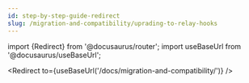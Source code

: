 ```yaml
---
id: step-by-step-guide-redirect
slug: /migration-and-compatibility/uprading-to-relay-hooks
---
```


import {Redirect} from '@docusaurus/router';
import useBaseUrl from '@docusaurus/useBaseUrl';

<Redirect to={useBaseUrl('/docs/migration-and-compatibility/')} />
